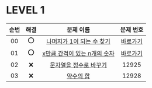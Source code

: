 # LEVEL 1



| 순번|해결|문제 이름|문제 번호 |
| :--:|:--:|:--:|:--:|
| 00 |⭕|[나머지가 1이 되는 수 찾기](https://school.programmers.co.kr/learn/courses/30/lessons/87389)|[바로가기](/LEVEL1/87389.swift)|
| 01 |⭕|[x만큼 간격이 있는 n개의 숫자](https://school.programmers.co.kr/learn/courses/30/lessons/12954)|[바로가기](/LEVEL1/12954.swift)|
| 02 |❌|[문자열을 정수로 바꾸기](https://school.programmers.co.kr/learn/courses/30/lessons/12925)|12925|
| 03 |❌|[약수의 합](https://school.programmers.co.kr/learn/courses/30/lessons/12928)|12928|
